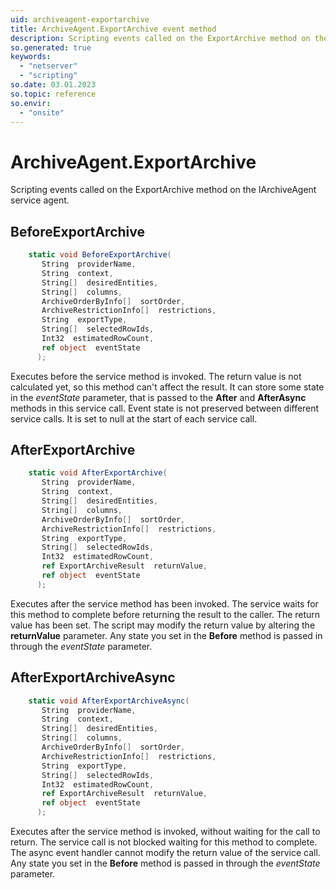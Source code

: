 ```yaml
---
uid: archiveagent-exportarchive
title: ArchiveAgent.ExportArchive event method
description: Scripting events called on the ExportArchive method on the ArchiveAgent service agent.
so.generated: true
keywords:
  - "netserver"
  - "scripting"
so.date: 03.01.2023
so.topic: reference
so.envir:
  - "onsite"
---
```

# ArchiveAgent.ExportArchive

Scripting events called on the <see cref='M:SuperOffice.CRM.Services.IArchiveAgent.ExportArchive'>ExportArchive</see> method on the <see cref='IArchiveAgent'>IArchiveAgent</see>  service agent.

## BeforeExportArchive
```cs
    static void BeforeExportArchive(
       String  providerName,
       String  context,
       String[]  desiredEntities,
       String[]  columns,
       ArchiveOrderByInfo[]  sortOrder,
       ArchiveRestrictionInfo[]  restrictions,
       String  exportType,
       String[]  selectedRowIds,
       Int32  estimatedRowCount,
       ref object  eventState
      );
```
Executes before the service method is invoked.
The return value is not calculated yet, so this method can't affect the result.
It can store some state in the *eventState* parameter, that is passed to the **After** and **AfterAsync** methods in this service call.
Event state is not preserved between different service calls. It is set to null at the start of each service call.
## AfterExportArchive
```cs
    static void AfterExportArchive(
       String  providerName,
       String  context,
       String[]  desiredEntities,
       String[]  columns,
       ArchiveOrderByInfo[]  sortOrder,
       ArchiveRestrictionInfo[]  restrictions,
       String  exportType,
       String[]  selectedRowIds,
       Int32  estimatedRowCount,
       ref ExportArchiveResult  returnValue,
       ref object  eventState
      );
```
Executes after the service method has been invoked. The service waits for this method to complete before returning the result to the caller.
The return value has been set. The script may modify the return value by altering the **returnValue** parameter.
Any state you set in the **Before** method is passed in through the *eventState* parameter.
## AfterExportArchiveAsync
```cs
    static void AfterExportArchiveAsync(
       String  providerName,
       String  context,
       String[]  desiredEntities,
       String[]  columns,
       ArchiveOrderByInfo[]  sortOrder,
       ArchiveRestrictionInfo[]  restrictions,
       String  exportType,
       String[]  selectedRowIds,
       Int32  estimatedRowCount,
       ref ExportArchiveResult  returnValue,
       ref object  eventState
      );
```
Executes after the service method is invoked, without waiting for the call to return.
The service call is not blocked waiting for this method to complete.
The async event handler cannot modify the return value of the service call.
Any state you set in the **Before** method is passed in through the *eventState* parameter.

